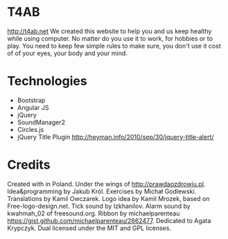 # T4AB
<http://t4ab.net>
We created this website to help you and us keep healthy while using computer. No matter do you use it to work, for hobbies or to play. You need to keep few simple rules to make sure, you don't use it cost of of your eyes, your body and your mind.

# Technologies
- Bootstrap
- Angular JS
- jQuery
- SoundManager2
- Circles.js
- jQuery Title Plugin <http://heyman.info/2010/sep/30/jquery-title-alert/>

# Credits
Created with in Poland. Under the wings of <http://prawdaozdrowiu.pl>. Idea&programming by Jakub Król. Exercises by Michał Godlewski. Translations by Kamil Owczarek. Logo idea by Kamil Mrozek, based on Free-logo-design.net. Tick sound by Izkhanilov. Alarm sound by kwahmah_02 of freesound.org. Ribbon by michaelparenteau <https://gist.github.com/michaelparenteau/2662477>.
Dedicated to Agata Krypczyk.
Dual licensed under the MIT and GPL licenses. 
